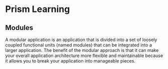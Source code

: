 # Prism Learning

## Modules

A modular application is an application that is divided into a set of loosely coupled functional units (named modules) that can be integrated into a larger application. The benefit of the modular approach is that it can make your overall application architecture more flexible and maintainable because it allows you to break your application into manageable pieces.